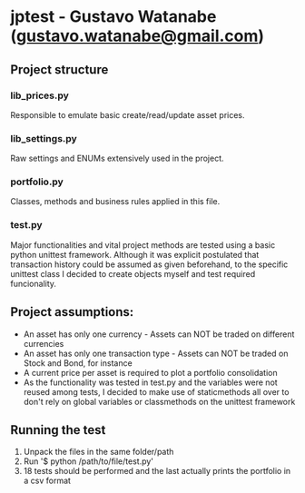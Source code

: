 # jptest - Gustavo Watanabe (gustavo.watanabe@gmail.com)

## Project structure

### lib_prices.py
Responsible to emulate basic create/read/update asset prices.

### lib_settings.py
Raw settings and ENUMs extensively used in the project. 

### portfolio.py
Classes, methods and business rules applied in this file.

### test.py
Major functionalities and vital project methods are tested using a basic python unittest framework.
Although it was explicit postulated that transaction history could be assumed as given beforehand, to the specific unittest class I decided to create objects myself and test required funcionality.

## Project assumptions:
* An asset has only one currency - Assets can NOT be traded on different currencies
* An asset has only one transaction type - Assets can NOT be traded on Stock and Bond, for instance
* A current price per asset is required to plot a portfolio consolidation
* As the functionality was tested in test.py and the variables were not reused among tests, I decided to make use of staticmethods all over to don't rely on global variables or classmethods on the unittest framework

## Running the test
1. Unpack the files in the same folder/path
2. Run '$ python /path/to/file/test.py'
3. 18 tests should be performed and the last actually prints the portfolio in a csv format

